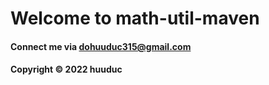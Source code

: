 # Welcome to math-util-maven

#### Connect me via dohuuduc315@gmail.com

#### Copyright &#169; 2022 huuduc